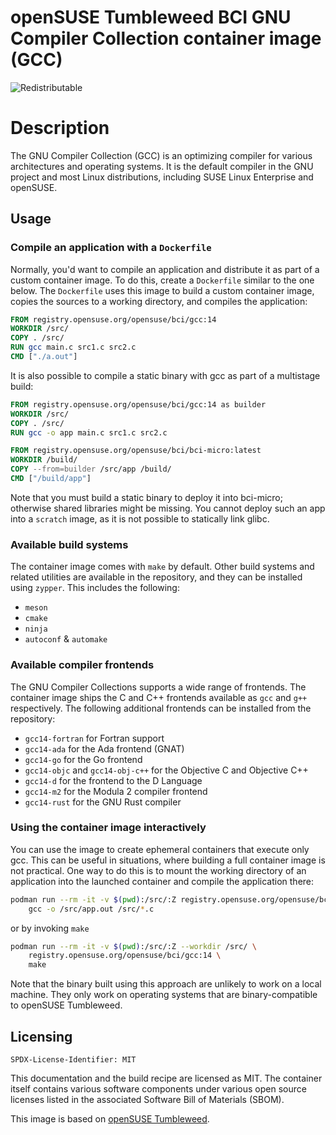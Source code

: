 # openSUSE Tumbleweed BCI GNU Compiler Collection container image (GCC)
![Redistributable](https://img.shields.io/badge/Redistributable-Yes-green)

# Description
The GNU Compiler Collection (GCC) is an optimizing compiler for various
architectures and operating systems. It is the default compiler in the GNU
project and most Linux distributions, including SUSE Linux Enterprise and
openSUSE.


## Usage

### Compile an application with a `Dockerfile`

Normally, you'd want to compile an application and distribute it as part of a
custom container image. To do this, create a `Dockerfile` similar to the one
below. The `Dockerfile` uses this image to build a custom container image,
copies the sources to a working directory, and compiles the application:

```Dockerfile
FROM registry.opensuse.org/opensuse/bci/gcc:14
WORKDIR /src/
COPY . /src/
RUN gcc main.c src1.c src2.c
CMD ["./a.out"]
```

It is also possible to compile a static binary with gcc as part of a multistage
build:

```Dockerfile
FROM registry.opensuse.org/opensuse/bci/gcc:14 as builder
WORKDIR /src/
COPY . /src/
RUN gcc -o app main.c src1.c src2.c

FROM registry.opensuse.org/opensuse/bci/bci-micro:latest
WORKDIR /build/
COPY --from=builder /src/app /build/
CMD ["/build/app"]
```

Note that you must build a static binary to deploy it into bci-micro; otherwise
shared libraries might be missing. You cannot deploy such an app into a
`scratch` image, as it is not possible to statically link glibc.


### Available build systems

The container image comes with `make` by default. Other build systems and
related utilities are available in the repository, and they can be installed
using `zypper`. This includes the following:
- `meson`
- `cmake`
- `ninja`
- `autoconf` & `automake`


### Available compiler frontends

The GNU Compiler Collections supports a wide range of frontends. The container
image ships the C and C++ frontends available as `gcc` and `g++`
respectively. The following additional frontends can be installed from the
repository:
- `gcc14-fortran` for Fortran support
- `gcc14-ada` for the Ada frontend (GNAT)
- `gcc14-go` for the Go frontend
- `gcc14-objc` and `gcc14-obj-c++` for the Objective C and Objective C++
- `gcc14-d` for the frontend to the D Language
- `gcc14-m2` for the Modula 2 compiler frontend
- `gcc14-rust` for the GNU Rust compiler


### Using the container image interactively

You can use the image to create ephemeral containers that execute only gcc. This
can be useful in situations, where building a full container image is not
practical. One way to do this is to mount the working directory of an
application into the launched container and compile the application there:

```bash
podman run --rm -it -v $(pwd):/src/:Z registry.opensuse.org/opensuse/bci/gcc:14 \
    gcc -o /src/app.out /src/*.c
```
or by invoking `make`
```bash
podman run --rm -it -v $(pwd):/src/:Z --workdir /src/ \
    registry.opensuse.org/opensuse/bci/gcc:14 \
    make
```

Note that the binary built using this approach are unlikely to work on a local
machine. They only work on operating systems that are binary-compatible to
openSUSE Tumbleweed.

## Licensing

`SPDX-License-Identifier: MIT`

This documentation and the build recipe are licensed as MIT.
The container itself contains various software components under various open source licenses listed in the associated
Software Bill of Materials (SBOM).

This image is based on [openSUSE Tumbleweed](https://get.opensuse.org/tumbleweed/).
